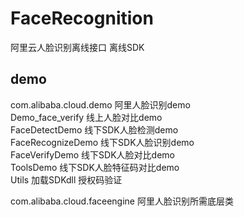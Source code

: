 # FaceRecognition
阿里云人脸识别离线接口 离线SDK  

## demo  
com.alibaba.cloud.demo 阿里人脸识别demo  
Demo_face_verify 线上人脸对比demo  
FaceDetectDemo 线下SDK人脸检测demo  
FaceRecognizeDemo 线下SDK人脸识别demo  
FaceVerifyDemo 线下SDK人脸对比demo  
ToolsDemo 线下SDK人脸特征码对比demo  
Utils 加载SDKdll  授权码验证  

com.alibaba.cloud.faceengine 阿里人脸识别所需底层类  



